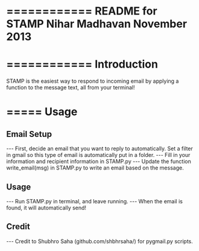 ============
README for STAMP
Nihar Madhavan
November 2013
============

============
Introduction
============

STAMP is the easiest way to respond to incoming email by applying a function to the message text, all from your terminal!

=====
Usage
=====
Email Setup
-------------------------
--- First, decide an email that you want to reply to automatically. Set a filter in gmail so this type of email is automatically put in a folder.
--- Fill in your information and recipient information in STAMP.py
--- Update the function write_email(msg) in STAMP.py to write an email based on the message.


Usage
-------------------------
--- Run STAMP.py in terminal, and leave running.
--- When the email is found, it will automatically send!


Credit
-------------------------
--- Credit to Shubhro Saha (github.com/shbhrsaha/) for pygmail.py scripts. 